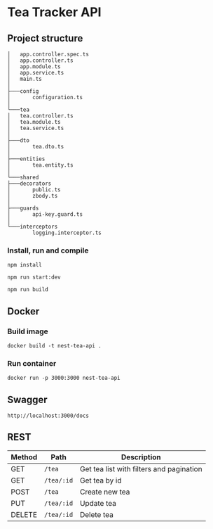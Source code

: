 # Tea Tracker API

## Project structure
```
│   app.controller.spec.ts
│   app.controller.ts
│   app.module.ts
│   app.service.ts
│   main.ts
│
├───config
│       configuration.ts
│
└───tea
│   tea.controller.ts
│   tea.module.ts
│   tea.service.ts
│
├───dto
│       tea.dto.ts
│
├───entities
│       tea.entity.ts
│
└───shared
├───decorators
│       public.ts
│       zbody.ts
│
├───guards
│       api-key.guard.ts
│
└───interceptors
        logging.interceptor.ts
```

### Install, run and compile

```
npm install

npm run start:dev

npm run build
```

## Docker

### Build image

```
docker build -t nest-tea-api .
```

### Run container

```
docker run -p 3000:3000 nest-tea-api
```

## Swagger

```
http://localhost:3000/docs
```

## REST

| Method | Path       | Description                              |
|--------|------------|------------------------------------------|
| GET    | `/tea`     | Get tea list with filters and pagination |
| GET    | `/tea/:id` | Get tea by id                            |
| POST   | `/tea`     | Create new tea                           |
| PUT    | `/tea/:id` | Update tea                               |
| DELETE | `/tea/:id` | Delete tea                               |

